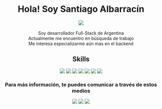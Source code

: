 <div align="center">
    <h1>Hola! Soy Santiago Albarracín</h1>
</div>

<div align="center">
    <img src="https://i.postimg.cc/SQ7B8X1H/1614033309435-1.jpg">
    <div>
        <br>
        Soy desarrollador Full-Stack de Argentina
        <br> Actualmente me encuentro en búsqueda de trabajo
        <br> Me interesa especializarme aún mas en el backend
    </div>
</div>

<div align="center">
    <h2>Skills</h2>
    <img src="https://res.cloudinary.com/practicaldev/image/fetch/s---tuyDVl_--/c_limit%2Cf_auto%2Cfl_progressive%2Cq_auto%2Cw_880/https://img.shields.io/badge/Node.js-43853D%3Fstyle%3Dfor-the-badge%26logo%3Dnode.js%26logoColor%3Dwhite">
    <img src="https://res.cloudinary.com/practicaldev/image/fetch/s--Rl0DwDaF--/c_limit%2Cf_auto%2Cfl_progressive%2Cq_auto%2Cw_880/https://img.shields.io/badge/Express.js-404D59%3Fstyle%3Dfor-the-badge">
    <img src="https://img.shields.io/badge/MongoDB-4EA94B?style=for-the-badge&logo=mongodb&logoColor=white">
    <img src="https://img.shields.io/badge/MySQL-00000F?style=for-the-badge&logo=mysql&logoColor=white">
    <img src="https://img.shields.io/badge/HTML5-E34F26?style=for-the-badge&logo=html5&logoColor=white">
    <img src="https://img.shields.io/badge/CSS3-1572B6?style=for-the-badge&logo=css3&logoColor=white">
    <img src="https://img.shields.io/badge/JavaScript-323330?style=for-the-badge&logo=javascript&logoColor=F7DF1E">
</div>


<div align="center">
    <h3>Para más información, te puedes comunicar a través de estos medios</h3>
</div>

<div align="center"><a href="https://www.linkedin.com/in/santiago-albarracin-49ab2a1b4/"><img src="https://img.shields.io/badge/LinkedIn-0077B5?style=for-the-badge&logo=linkedin&logoColor=white"></a>
<a href="mailto:albarracinsantiago24@gmail.com"><img src="https://img.shields.io/badge/Gmail-D14836?style=for-the-badge&logo=gmail&logoColor=white"></a>
<a href="https://api.whatsapp.com/send?phone=5493815470882"><img src="https://img.shields.io/badge/WhatsApp-25D366?style=for-the-badge&logo=whatsapp&logoColor=white"></a>
</div>
